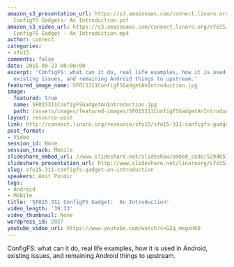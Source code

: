 ```yaml
---
amazon_s3_presentation_url: https://s3.amazonaws.com/connect.linaro.org/sfo15/Presentations/09-23-Wednesday/SFO15-311-
  ConfigFS Gadgets- An Introduction.pdf
amazon_s3_video_url: https://s3.amazonaws.com/connect.linaro.org/sfo15/Videos/09-23-Wednesday/SFO15-311
  ConfigFS Gadget - An Introduction.mp4
author: connect
categories:
- sfo15
comments: false
date: 2015-09-23 00:00:00
excerpt: 'ConfigFS: what can it do, real life examples, how it is used in Android,
  existing issues, and remaining Android things to upstream.'
featured_image_name: SFO15311ConfigFSGadgetAnIntroduction.jpg
image:
  featured: true
  name: SFO15311ConfigFSGadgetAnIntroduction.jpg
  path: /assets/images/featured-images/SFO15311ConfigFSGadgetAnIntroduction.jpg
layout: resource-post
link: http://connect.linaro.org/resource/sfo15/sfo15-311-configfs-gadget-an-introduction/
post_format:
- Video
session_id: None
session_track: Mobile
slideshare_embed_url: //www.slideshare.net/slideshow/embed_code/52946511
slideshare_presentation_url: http://www.slideshare.net/linaroorg/sfo15311-configfs-gadget-an-introduction
slug: sfo15-311-configfs-gadget-an-introduction
speakers: Amit Pundir
tags:
- Android
- Mobile
title: 'SFO15 311 ConfigFS Gadget:  An Introduction'
video_length: '39:33'
video_thumbnail: None
wordpress_id: 2857
youtube_video_url: https://www.youtube.com/watch?v=GZq_mkgxH60
---
```


ConfigFS: what can it do, real life examples, how it is used in Android, existing issues, and remaining Android things to upstream.